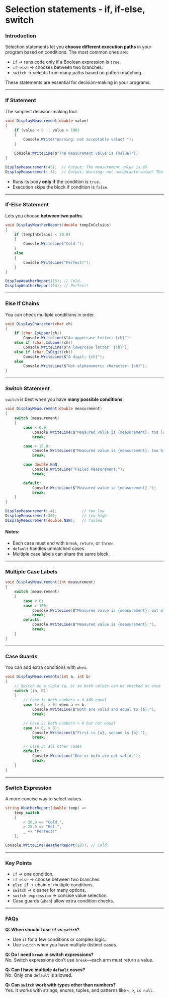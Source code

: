 # Selection statements - if, if-else, switch

### Introduction

Selection statements let you **choose different execution paths** in your program based on conditions. The most common ones are:

* `if` → runs code only if a Boolean expression is `true`.
* `if-else` → chooses between two branches.
* `switch` → selects from many paths based on pattern matching.

These statements are essential for decision-making in your programs.

***

### If Statement

The simplest decision-making tool.

```csharp
void DisplayMeasurement(double value)
{
    if (value < 0 || value > 100)
    {
        Console.Write("Warning: not acceptable value! ");
    }

    Console.WriteLine($"The measurement value is {value}");
}

DisplayMeasurement(45);  // Output: The measurement value is 45
DisplayMeasurement(-3);  // Output: Warning: not acceptable value! The measurement value is -3
```

* Runs its body **only if** the condition is `true`.
* Execution skips the block if condition is `false`.

***

### If-Else Statement

Lets you choose **between two paths**.

```csharp
void DisplayWeatherReport(double tempInCelsius)
{
    if (tempInCelsius < 20.0)
    {
        Console.WriteLine("Cold.");
    }
    else
    {
        Console.WriteLine("Perfect!");
    }
}

DisplayWeatherReport(15); // Cold.
DisplayWeatherReport(24); // Perfect!
```

***

### Else If Chains

You can check multiple conditions in order.

```csharp
void DisplayCharacter(char ch)
{
    if (char.IsUpper(ch))
        Console.WriteLine($"An uppercase letter: {ch}");
    else if (char.IsLower(ch))
        Console.WriteLine($"A lowercase letter: {ch}");
    else if (char.IsDigit(ch))
        Console.WriteLine($"A digit: {ch}");
    else
        Console.WriteLine($"Not alphanumeric character: {ch}");
}
```

***

### Switch Statement

`switch` is best when you have **many possible conditions**.

```csharp
void DisplayMeasurement(double measurement)
{
    switch (measurement)
    {
        case < 0.0:
            Console.WriteLine($"Measured value is {measurement}; too low.");
            break;

        case > 15.0:
            Console.WriteLine($"Measured value is {measurement}; too high.");
            break;

        case double.NaN:
            Console.WriteLine("Failed measurement.");
            break;

        default:
            Console.WriteLine($"Measured value is {measurement}.");
            break;
    }
}

DisplayMeasurement(-4);           // too low
DisplayMeasurement(30);           // too high
DisplayMeasurement(double.NaN);   // failed
```

#### Notes:

* Each case must end with `break`, `return`, or `throw`.
* `default` handles unmatched cases.
* Multiple case labels can share the same block.

***

### Multiple Case Labels

```csharp
void DisplayMeasurement(int measurement)
{
    switch (measurement)
    {
        case < 0:
        case > 100:
            Console.WriteLine($"Measured value is {measurement}; out of range.");
            break;
        default:
            Console.WriteLine($"Measured value is {measurement}.");
            break;
    }
}
```

***

### Case Guards

You can add extra conditions with `when`.

```csharp
void DisplayMeasurements(int a, int b)
{
    // Switch on a tuple (a, b) so both values can be checked at once
    switch ((a, b))
    {
        // Case 1: both numbers > 0 AND equal
        case (> 0, > 0) when a == b:
            Console.WriteLine($"Both are valid and equal to {a}.");
            break;

        // Case 2: both numbers > 0 but not equal
        case (> 0, > 0):
            Console.WriteLine($"First is {a}, second is {b}.");
            break;

        // Case 3: all other cases
        default:
            Console.WriteLine("One or both are not valid.");
            break;
    }
}

```

***

### Switch Expression

A more concise way to select values.

```csharp
string WeatherReport(double temp) =>
    temp switch
    {
        < 20.0 => "Cold.",
        > 25.0 => "Hot.",
        _ => "Perfect!"
    };

Console.WriteLine(WeatherReport(18)); // Cold.
```

***

### Key Points

* `if` → one condition.
* `if-else` → choose between two branches.
* `else if` → chain of multiple conditions.
* `switch` → cleaner for many options.
* `switch expression` → concise value selection.
* Case guards (`when`) allow extra condition checks.

***

### FAQs

**Q: When should I use `if` vs `switch`?**

* Use `if` for a few conditions or complex logic.
* Use `switch` when you have multiple distinct cases.

**Q: Do I need `break` in switch expressions?**\
No. Switch expressions don’t use `break`—each arm must return a value.

**Q: Can I have multiple `default` cases?**\
No. Only one `default` is allowed.

**Q: Can `switch` work with types other than numbers?**\
Yes. It works with strings, enums, tuples, and patterns like `<`, `>`, `is null`.
